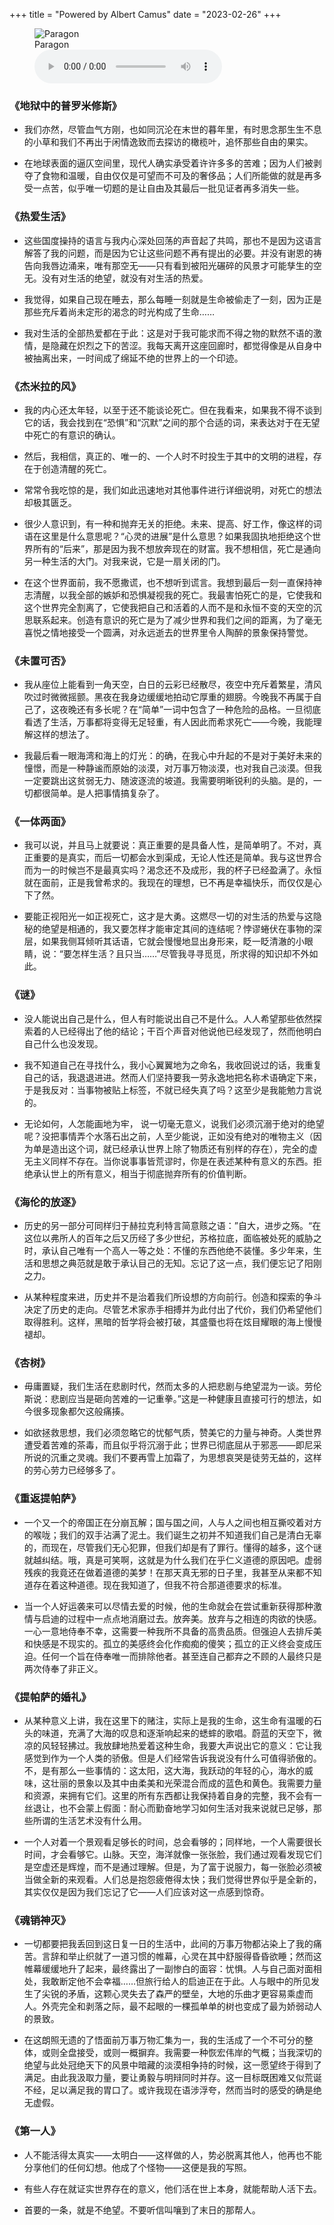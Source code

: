 +++
title = "Powered by Albert Camus"
date = "2023-02-26"
+++

<link rel="stylesheet" href="/css/audio.min.css" />
<figure class="figure-center">
  <img src="https://static.yon.im/image/blog/powered-by-albert-camus/Paragon.jpg" alt="Paragon">
  <figcaption>Paragon</figcaption>
  <audio class="audio-control" controls>
    <source src="https://static.yon.im/audio/Paragon%20-%20A.N.O.%E3%80%81Shadowx.mp3" type="audio/mpeg">
    您的浏览器不支持 audio 元素。
  </audio>
</figure>



### 《地狱中的普罗米修斯》

- 我们亦然，尽管血气方刚，也如同沉沦在末世的暮年里，有时思念那生生不息的小草和我们不再出于闲情逸致而去探访的橄榄叶，追怀那些自由的果实。

- 在地球表面的逼仄空间里，现代人确实承受着许许多多的苦难；因为人们被剥夺了食物和温暖，自由仅仅是可望而不可及的奢侈品；人们所能做的就是再多受一点苦，似乎唯一切题的是让自由及其最后一批见证者再多消失一些。

### 《热爱生活》

- 这些国度操持的语言与我内心深处回荡的声音起了共鸣，那也不是因为这语言解答了我的问题，而是因为它让这些问题不再有提出的必要。并没有谢恩的祷告向我唇边涌来，唯有那空无——只有看到被阳光碾碎的风景才可能孳生的空无。没有对生活的绝望，就没有对生活的热爱。

- 我觉得，如果自己现在睡去，那么每睡一刻就是生命被偷走了一刻，因为正是那些充斥着尚未定形的渴念的时光构成了生命……

- 我对生活的全部热爱都在于此：这是对于我可能求而不得之物的默然不语的激情，是隐藏在炽烈之下的苦涩。我每天离开这座回廊时，都觉得像是从自身中被抽离出来，一时间成了绵延不绝的世界上的一个印迹。

### 《杰米拉的风》

- 我的内心还太年轻，以至于还不能谈论死亡。但在我看来，如果我不得不谈到它的话，我会找到在“恐惧”和“沉默”之间的那个合适的词，来表达对于在无望中死亡的有意识的确认。

- 然后，我相信，真正的、唯一的、一个人时不时投生于其中的文明的进程，存在于创造清醒的死亡。

- 常常令我吃惊的是，我们如此迅速地对其他事件进行详细说明，对死亡的想法却极其匮乏。

- 很少人意识到，有一种和抛弃无关的拒绝。未来、提高、好工作，像这样的词语在这里是什么意思呢？“心灵的进展”是什么意思？如果我固执地拒绝这个世界所有的“后来”，那是因为我不想放奔现在的财富。我不想相信，死亡是通向另一种生活的大门。对我来说，它是一扇关闭的门。

-  在这个世界面前，我不愿撒谎，也不想听到谎言。我想到最后一刻一直保持神志清醒，以我全部的嫉妒和恐惧凝视我的死亡。我最害怕死亡的是，它使我和这个世界完全割离了，它使我把自己和活着的人而不是和永恒不变的天空的沉思联系起来。创造有意识的死亡是为了减少世界和我们之间的距离，为了毫无喜悦之情地接受一个圆满，对永远逝去的世界里令人陶醉的景象保持警觉。

### 《未置可否》

- 我从座位上能看到一角天空，白日的云彩已经散尽，夜空中充斥着繁星，清风吹过时微微摇颤。黑夜在我身边缓缓地拍动它厚重的翅膀。今晚我不再属于自己了，这夜晚还有多长呢？在“简单”一词中包含了一种危险的品格。一旦彻底看透了生活，万事都将变得无足轻重，有人因此而希求死亡——今晚，我能理解这样的想法了。

- 我最后看一眼海湾和海上的灯光：的确，在我心中升起的不是对于美好未来的憧憬，而是一种静谧而原始的淡漠，对万事万物淡漠，也对我自己淡漠。但我一定要跳出这贫弱无力、随波逐流的坡道。我需要明晰锐利的头脑。是的，一切都很简单。是人把事情搞复杂了。

### 《一体两面》

- 我可以说，并且马上就要说：真正重要的是具备人性，是简单明了。不对，真正重要的是真实，而后一切都会水到渠成，无论人性还是简单。我与这世界合而为一的时候岂不是最真实吗？渴念还不及成形，我的杯子已经盈满了。永恒就在面前，正是我曾希求的。我现在的理想，已不再是幸福快乐，而仅仅是心下了然。

- 要能正视阳光一如正视死亡，这才是大勇。这燃尽一切的对生活的热爱与这隐秘的绝望是相通的，我又要怎样才能审定其间的连结呢？悖谬蜷伏在事物的深层，如果我侧耳倾听其话语，它就会慢慢地显出身形来，眨一眨清澈的小眼睛，说：“要怎样生活？且只当……”尽管我寻寻觅觅，所求得的知识却不外如此。

### 《谜》

- 没人能说出自己是什么，但人有时能说出自己不是什么。人人希望那些依然探索着的人已经得出了他的结论；干百个声音对他说他已经发现了，然而他明白自己什么也没发现。

- 我不知道自己在寻找什么，我小心翼翼地为之命名，我收回说过的话，我重复自己的话，我退退进进。然而人们坚持要我一劳永逸地把名称术语确定下来，于是我反对：当事物被贴上标签，不就已经失真了吗？这至少是我能勉力言说的。

- 无论如何，人怎能画地为牢， 说一切毫无意义，说我们必须沉溺于绝对的绝望呢？没把事情弄个水落石出之前，人至少能说，正如没有绝对的唯物主义（因为单是造出这个词，就已经承认世界上除了物质还有别样的存在），完全的虚无主义同样不存在。当你说事事皆荒谬时，你是在表述某种有意义的东西。拒绝承认世上的所有意义，相当于彻底抛弃所有的价值判断。

### 《海伦的放逐》

- 历史的另一部分可同样归于赫拉克利特言简意赅之语：”自大，进步之殇。“在这位以弗所人的百年之后又历经了多少世纪，苏格拉底，面临被处死的威胁之时，承认自己唯有一个高人一等之处：不懂的东西他绝不装懂。多少年来，生活和思想之典范就是敢于承认目己的无知。忘记了这一点，我们便忘记了阳刚之力。

- 从某种程度来进，历史并不是治着我们所设想的方向前行。创造和探索的争斗决定了历史的走向。尽管艺术家赤手相搏并为此付出了代价，我们仍希望他们取得胜利。这样，黑暗的哲学将会被打破，其盛蜃也将在炫目耀眼的海上慢慢褪却。

### 《杏树》

- 毋庸置疑，我们生活在悲剧时代，然而太多的人把悲剧与绝望混为一谈。劳伦斯说：悲剧应当是砸向苦难的一记重拳。”这是一种健康且直接可行的想法，如今很多现象都欠这般痛揍。

- 如欲拯救思想，我们必须忽略它的忧郁气质，赞美它的力量与神奇。人类世界遭受着苦难的茶毒，而且似乎将沉溺于此；世界已彻底屈从于邪恶——即尼采所说的沉重之灵魂。我们不要再雪上加霜了，为思想哀哭是徒劳无益的，这样的劳心劳力已经够多了。

### 《重返提帕萨》

- 一个又一个的帝国正在分崩瓦解；国与国之间，人与人之间也相互撕咬着对方的喉咙；我们的双手沾满了泥土。我们诞生之初并不知道我们自己是清白无辜的，而现在，尽管我们无心犯罪，但我们却是有了罪行。懂得的越多，这个谜就越纠结。哦，真是可笑啊，这就是为什么我们在乎仁义道德的原因吧。虚弱残疾的我竟还在做着道德的美梦！在那天真无邪的日子里，我甚至从来都不知道存在着这种道德。现在我知道了，但我不符合那道德要求的标准。

- 当一个人好运袭来可以尽情去爱的时候，他的生命就会在尝试重新获得那种激情与启迪的过程中一点点地消磨过去。放奔美。放弃与之相连的肉欲的快感。一心一意地侍奉不幸，这需要一种我所不具备的高贵品质。但强迫人去排斥美和快感是不现实的。孤立的美感终会化作痴痴的傻笑；孤立的正义终会变成压迫。任何一个旨在侍奉唯一而排除他者。甚至连自己都弃之不顾的人最终只是两次侍奉了非正义。

### 《提帕萨的婚礼》

- 从某种意义上讲，我在这里下的赌注，实际上是我的生命，这生命有温暖的石头的味道，充满了大海的叹息和逐渐响起来的蟋蟀的歌唱。蔚蓝的天空下，微凉的风轻轻拂过。我放肆地热爱着这种生命，我要大声说出它的意义：它让我感觉到作为一个人类的骄傲。但是人们经常告诉我说没有什么可值得骄傲的。不，是有那么一些事情的：这太阳，这大海，我跃动的年轻的心，海水的威味，这壮丽的景象以及其中由柔美和光荣混合而成的蓝色和黄色。我需要力量和资源，来拥有它们。这里的所有东西都让我保持着自身的完整，我不会有一丝退让，也不会蒙上假面：耐心而勤奋地学习如何生活对我来说就已足够，那些所谓的生活艺术没有什么用。

- 一个人对着一个景观看足够长的时间，总会看够的；同样地，一个人需要很长时间，才会看够它。山脉。天空，海洋就像一张张脸，我们通过观看发现它们是空虚还是辉煌，而不是通过理解。但是，为了富于说服力，每一张脸必须被当做全新的来观看。人们总是抱怨疲倦得太快；我们觉得世界似乎是全新的，其实仅仅是因为我们忘记了它——人们应该对这一点感到惊奇。		

### 《魂销神灭》

- 一切都要把我丢回到这日复一日的生活中，此间的万事万物都沾染上了我的痛苦。言辞和举止织就了一道习惯的帷幕，心灵在其中舒服得昏昏欲睡；然而这帷幕缓缓地升了起来，最终露出了一副惨白的面容：忧惧。人与自己面对面相处，我敢断定他不会幸福……但旅行给人的启迪正在于此。人与眼中的所见发生了尖锐的矛盾，这颗心灵失去了森严的壁垒，大地的乐曲才更容易乘虚而人。外壳完全和剥落之际，最不起眼的一棵孤单单的树也变成了最为娇弱动人的景致。

- 在这朗照无遗的了悟面前万事万物汇集为一，我的生活成了一个不可分的整体，或则全盘接受，或则一概摒弃。我需要一种恢宏伟岸的气概；当我深切的绝望与此处冠绝天下的风景中暗藏的淡漠相争持的时候，这一愿望终于得到了满足。由此我汲取力量，要让勇毅与明辩同时并存。这一目标既困难又似荒诞不经，足以满足我的胃口了。或许我现在语涉浮夸，然而当时的感受的确是绝无虚假。

### 《第一人》

- 人不能活得太真实——太明白——这样做的人，势必脱离其他人，他再也不能分享他们的任何幻想。他成了个怪物——这便是我的写照。

- 有些人存在就证实世界存在的意义，他们活在世上本身，就能帮助人活下去。

- 首要的一条，就是不绝望。不要听信叫嚷到了末日的那帮人。